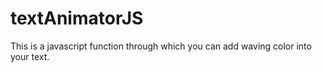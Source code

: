 # textAnimatorJS
This is a javascript function through which you can add waving color into your text.
